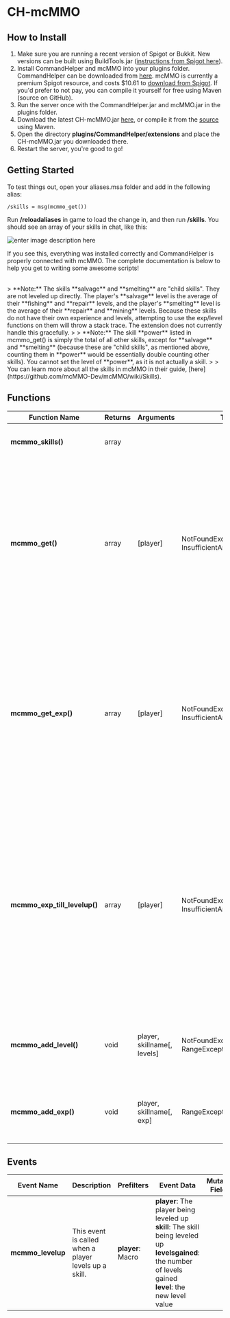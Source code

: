 CH-mcMMO
========
How to Install
---------
 1. Make sure you are running a recent version of Spigot or Bukkit.  New versions can be built using BuildTools.jar ([instructions from Spigot here](http://www.spigotmc.org/wiki/buildtools/)).
 2. Install CommandHelper and mcMMO into your plugins folder.  CommandHelper can be downloaded from [here](http://builds.enginehub.org/job/commandhelper/last-successful?branch=master).  mcMMO is currently a premium Spigot resource, and costs $10.61 to [download from Spigot](http://www.spigotmc.org/resources/mcmmo.2445/).  If you'd prefer to not pay, you can compile it yourself for free using Maven (source on GitHub).
 3. Run the server once with the CommandHelper.jar and mcMMO.jar in the plugins folder.
 4. Download the latest CH-mcMMO.jar [here](https://dl.dropboxusercontent.com/u/8521871/hosted/builds/CH-mcMMO/CH-mcMMO-0.0.2.jar), or compile it from the [source](https://github.com/gfrung4/CH-mcMMO/) using Maven.
 4. Open the directory **plugins/CommandHelper/extensions** and place the CH-mcMMO.jar you downloaded there.
 5. Restart the server, you're good to go!

Getting Started
---------
To test things out, open your aliases.msa folder and add in the following alias:

    /skills = msg(mcmmo_get())
Run **/reloadaliases** in game to load the change in, and then run **/skills**.  You should see an array of your skills in chat, like this:

![enter image description here](https://dl.dropboxusercontent.com/u/8521871/hosted/github/chatSample.png)

If you see this, everything was installed correctly and CommandHelper is properly connected with mcMMO.  The complete documentation is below to help you get to writing some awesome scripts!

<br>
> **Note:** The skills **salvage** and **smelting** are "child skills".  They are not leveled up directly.  The player's **salvage** level is the average of their **fishing** and **repair** levels, and the player's **smelting** level is the average of their **repair** and **mining** levels.  Because these skills do not have their own experience and levels, attempting to use the exp/level functions on them will throw a stack trace.  The extension does not currently handle this gracefully.
> 
> **Note:** The skill **power** listed in mcmmo_get() is simply the total of all other skills, except for **salvage** and **smelting** (because these are "child skills", as mentioned above, counting them in **power** would be essentially double counting other skills).  You cannot set the level of **power**, as it is not actually a skill.
> 
> You can learn more about all the skills in mcMMO in their guide, [here](https://github.com/mcMMO-Dev/mcMMO/wiki/Skills).


Functions
---------
Function Name|Returns|Arguments|Throws|Description|Since|Restricted
--------|---|------|-------|---|---|---
**mcmmo_skills()**|array|||Return an array of possible skills.|3.3.1|No
**mcmmo_get()**|array|[player]|NotFoundException<br> InsufficientArgumentsException|Return an associative array of skills by either the current player or the given player. Will throw an exception if the player has not joined the server since McMMO was installed.|3.3.1|Yes
**mcmmo_get_exp()**|array|[player]|NotFoundException<br> InsufficientArgumentsException|Return an associative array of skill experience by either the current player or the given player. Will throw an exception if the player has not joined the server since McMMO was installed.|3.3.1|Yes
**mcmmo_exp_till_levelup()**|array|[player]|NotFoundException<br> InsufficientArgumentsException|Return an associative array of skill experience needed to achieve the next skill level by either the current player or the given player. Will throw an exception if the player has not joined the server since McMMO was installed.|3.3.1|Yes
**mcmmo_add_level()**|void|player, skillname[, levels]|NotFoundException<br>RangeException|Add levels to a given skill for a given player. If levels isn't given, 1 is used.|3.3.1|Yes
**mcmmo_add_exp()**|void|player, skillname[, exp]|RangeException|Add exp to a given skill for a given player. If exp isn't given, 1 is used.|3.3.1|Yes

Events
---------
Event Name|Description|Prefilters|Event Data|Mutable Fields|Since
--------|---|------|-------|---|---
**mcmmo_levelup**|This event is called when a player levels up a skill.|**player**: Macro|**player**: The player being leveled up<br>**skill**: The skill being leveled up<br>**levelsgained**: the number of levels gained<br>**level**: the new level value||3.3.1
